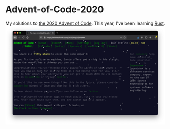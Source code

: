 # Advent-of-Code-2020
My solutions to [the 2020 Advent of Code](https://adventofcode.com/2020/).
This year, I've been learning [Rust](https://www.rust-lang.org/).
![Win screen](https://github.com/Zacch/Advent-of-Code-2020/raw/master/Win.png)
